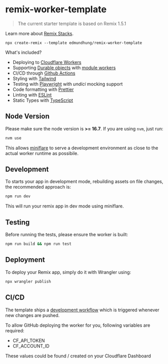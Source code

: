 # remix-worker-template


> The current starter template is based on Remix 1.5.1

Learn more about [Remix Stacks](https://remix.run/stacks).

```
npx create-remix --template edmundhung/remix-worker-template
```


What's included?

- Deploying to [Cloudflare Workers](https://workers.cloudflare.com/)
- Supporting [Durable objects](https://developers.cloudflare.com/workers/learning/using-durable-objects) with [module workers](https://developers.cloudflare.com/workers/learning/migrating-to-module-workers/)
- CI/CD through [Github Actions](https://github.com/features/actions)
- Styling with [Tailwind](https://tailwindcss.com/)
- Testing with [Playwright](playwright.dev/) with _undici_ mocking support
- Code formatting with [Prettier](https://prettier.io)
- Linting with [ESLint](https://eslint.org)
- Static Types with [TypeScript](https://typescriptlang.org)

## Node Version

Please make sure the node version is **>= 16.7**. If you are using `nvm`, just run:

```sh
nvm use
```

This allows [miniflare](https://github.com/cloudflare/miniflare) to serve a development environment as close to the actual worker runtime as possibile.

## Development

To starts your app in development mode, rebuilding assets on file changes, the recommended approach is:

```sh
npm run dev
```

This will run your remix app in dev mode using miniflare.

## Testing

Before running the tests, please ensure the worker is built:

```sh
npm run build && npm run test
```

## Deployment

To deploy your Remix app, simply do it with Wrangler using:

```sh
npx wrangler publish
```

## CI/CD

The template ships a [development workflow](./.github/workflows/development.yml) which is triggered whenever new changes are pushed.

To allow GitHub deploying the worker for you, following variables are required:

- CF_API_TOKEN
- CF_ACCOUNT_ID

These values could be found / created on your Cloudflare Dashboard
